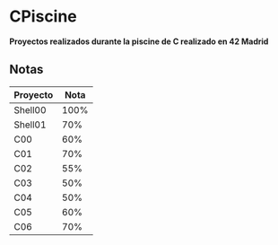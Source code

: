 # CPiscine
**Proyectos realizados durante la piscine de C realizado en 42 Madrid**
## Notas
|Proyecto|Nota|
|--------|----|
|Shell00|100%|
|Shell01|70%|
|C00|60%|
|C01|70%|
|C02|55%|
|C03|50%|
|C04|50%|
|C05|60%|
|C06|70%|
